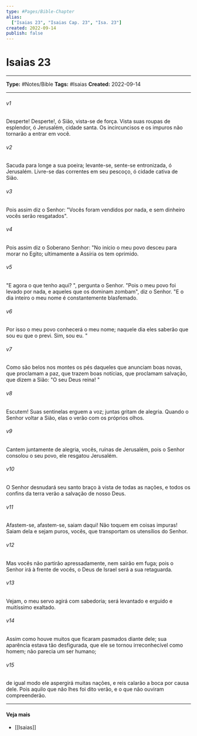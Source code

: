 ```yaml
---
type: #Pages/Bible-Chapter
alias:
  ["Isaias 23", "Isaias Cap. 23", "Isa. 23"]
created: 2022-09-14
publish: false
---
```


# Isaias 23

---

**Type:** #Notes/Bible
**Tags:** #Isaias
**Created:** 2022-09-14

---

###### v1
Desperte! Desperte!, ó Sião, vista-se de força. Vista suas roupas de esplendor, ó Jerusalém, cidade santa. Os incircuncisos e os impuros não tornarão a entrar em você.
###### v2
Sacuda para longe a sua poeira; levante-se, sente-se entronizada, ó Jerusalém. Livre-se das correntes em seu pescoço, ó cidade cativa de Sião.
###### v3
Pois assim diz o Senhor: "Vocês foram vendidos por nada, e sem dinheiro vocês serão resgatados".
###### v4
Pois assim diz o Soberano Senhor: "No início o meu povo desceu para morar no Egito; ultimamente a Assíria os tem oprimido.
###### v5
"E agora o que tenho aqui? ", pergunta o Senhor. "Pois o meu povo foi levado por nada, e aqueles que os dominam zombam", diz o Senhor. "E o dia inteiro o meu nome é constantemente blasfemado.
###### v6
Por isso o meu povo conhecerá o meu nome; naquele dia eles saberão que sou eu que o previ. Sim, sou eu. "
###### v7
Como são belos nos montes os pés daqueles que anunciam boas novas, que proclamam a paz, que trazem boas notícias, que proclamam salvação, que dizem a Sião: "O seu Deus reina! "
###### v8
Escutem! Suas sentinelas erguem a voz; juntas gritam de alegria. Quando o Senhor voltar a Sião, elas o verão com os próprios olhos.
###### v9
Cantem juntamente de alegria, vocês, ruínas de Jerusalém, pois o Senhor consolou o seu povo, ele resgatou Jerusalém.
###### v10
O Senhor desnudará seu santo braço à vista de todas as nações, e todos os confins da terra verão a salvação de nosso Deus.
###### v11
Afastem-se, afastem-se, saiam daqui! Não toquem em coisas impuras! Saiam dela e sejam puros, vocês, que transportam os utensílios do Senhor.
###### v12
Mas vocês não partirão apressadamente, nem sairão em fuga; pois o Senhor irá à frente de vocês, o Deus de Israel será a sua retaguarda.
###### v13
Vejam, o meu servo agirá com sabedoria; será levantado e erguido e muitíssimo exaltado.
###### v14
Assim como houve muitos que ficaram pasmados diante dele; sua aparência estava tão desfigurada, que ele se tornou irreconhecível como homem; não parecia um ser humano;
###### v15
de igual modo ele aspergirá muitas nações, e reis calarão a boca por causa dele. Pois aquilo que não lhes foi dito verão, e o que não ouviram compreenderão.


---

#### Veja mais

- [[Isaias]]

